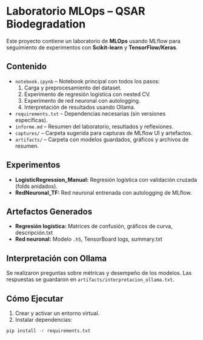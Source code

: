 # Laboratorio MLOps – QSAR Biodegradation

Este proyecto contiene un laboratorio de **MLOps** usando MLflow para seguimiento de experimentos con **Scikit-learn** y **TensorFlow/Keras**.

## Contenido

- `notebook.ipynb` – Notebook principal con todos los pasos:
  1. Carga y preprocesamiento del dataset.
  2. Experimento de regresión logística con nested CV.
  3. Experimento de red neuronal con autologging.
  4. Interpretación de resultados usando Ollama.
- `requirements.txt` – Dependencias necesarias (sin versiones específicas).
- `informe.md` – Resumen del laboratorio, resultados y reflexiones.
- `captures/` – Carpeta sugerida para capturas de MLflow UI y artefactos.
- `artifacts/` – Carpeta con modelos guardados, gráficos y archivos de resumen.

## Experimentos

- **LogisticRegression_Manual:** Regresión logística con validación cruzada (folds anidados).  
- **RedNeuronal_TF:** Red neuronal entrenada con autologging de MLflow.

## Artefactos Generados

- **Regresión logística:** Matrices de confusión, gráficos de curva, descripción.txt  
- **Red neuronal:** Modelo `.h5`, TensorBoard logs, summary.txt

## Interpretación con Ollama
Se realizaron preguntas sobre métricas y desempeño de los modelos. Las respuestas se guardaron en `artifacts/interpretacion_ollama.txt`.

## Cómo Ejecutar
1. Crear y activar un entorno virtual.
2. Instalar dependencias:

```bash
pip install -r requirements.txt
